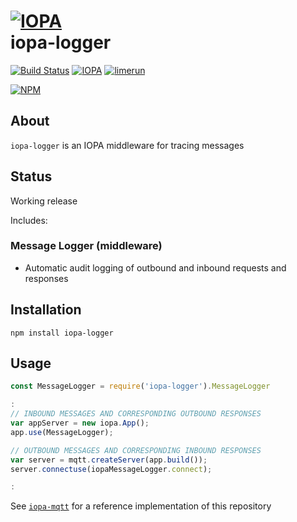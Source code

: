 # [![IOPA](http://iopa.io/iopa.png)](http://iopa.io)<br> iopa-logger 

[![Build Status](https://api.shippable.com/projects/TBD/badge?branchName=master)](https://app.shippable.com/projects/TBD) 
[![IOPA](https://img.shields.io/badge/iopa-middleware-99cc33.svg?style=flat-square)](http://iopa.io)
[![limerun](https://img.shields.io/badge/limerun-certified-3399cc.svg?style=flat-square)](https://nodei.co/npm/limerun/)

[![NPM](https://nodei.co/npm/iopa-logger.png?downloads=true)](https://nodei.co/npm/iopa-logger/)

## About
`iopa-logger` is an IOPA middleware for tracing messages  

## Status

Working release

Includes:

 
### Message Logger (middleware)

  * Automatic audit logging of outbound and inbound requests and responses

    
## Installation

    npm install iopa-logger

## Usage
``` js
const MessageLogger = require('iopa-logger').MessageLogger

:
// INBOUND MESSAGES AND CORRESPONDING OUTBOUND RESPONSES
var appServer = new iopa.App();
app.use(MessageLogger);

// OUTBOUND MESSAGES AND CORRESPONDING INBOUND RESPONSES
var server = mqtt.createServer(app.build());
server.connectuse(iopaMessageLogger.connect);         

:


``` 
       
See [`iopa-mqtt`](https://nodei.co/npm/iopa-mqtt/) for a reference implementation of this repository
